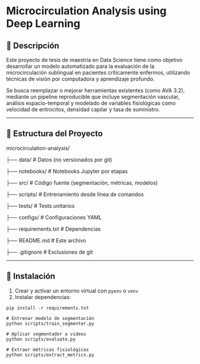 # Microcirculation Analysis using Deep Learning

## 🎯 Descripción

Este proyecto de tesis de maestría en Data Science tiene como objetivo desarrollar un modelo automatizado para la evaluación de la microcirculación sublingual en pacientes críticamente enfermos, utilizando técnicas de visión por computadora y aprendizaje profundo.

Se busca reemplazar o mejorar herramientas existentes (como AVA 3.2), mediante un pipeline reproducible que incluye segmentación vascular, análisis espacio-temporal y modelado de variables fisiológicas como velocidad de eritrocitos, densidad capilar y tasa de suministro.

---

## 📁 Estructura del Proyecto

microcirculation-analysis/ 

├── data/ # Datos (no versionados por git)

├── notebooks/ # Notebooks Jupyter por etapas

├── src/ # Código fuente (segmentación, métricas, modelos)

├── scripts/ # Entrenamiento desde línea de comandos

├── tests/ # Tests unitarios

├── configs/ # Configuraciones YAML

├── requirements.txt # Dependencias

├── README.md # Este archivo

├── .gitignore # Exclusiones de git


---

## 🧪 Instalación

1. Crear y activar un entorno virtual con `pyenv` o `venv`
2. Instalar dependencias:

```
pip install -r requirements.txt

# Entrenar modelo de segmentación
python scripts/train_segmenter.py

# Aplicar segmentador a videos
python scripts/evaluate.py

# Extraer métricas fisiológicas
python scripts/extract_metrics.py
```
